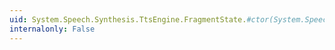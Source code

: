 ```yaml
---
uid: System.Speech.Synthesis.TtsEngine.FragmentState.#ctor(System.Speech.Synthesis.TtsEngine.TtsEngineAction,System.Int32,System.Int32,System.Int32,System.Speech.Synthesis.TtsEngine.SayAs,System.Speech.Synthesis.TtsEngine.Prosody,System.Char[])
internalonly: False
---
```

